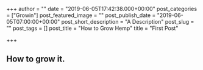 +++
author = ""
date = "2019-06-05T17:42:38.000+00:00"
post_categories = ["Growin"]
post_featured_image = ""
post_publish_date = "2019-06-05T07:00:00+00:00"
post_short_description = "A Description"
post_slug = ""
post_tags = []
post_title = "How to Grow Hemp"
title = "First Post"

+++
## How to grow it.